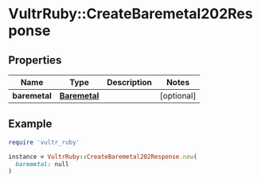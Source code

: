 # VultrRuby::CreateBaremetal202Response

## Properties

| Name | Type | Description | Notes |
| ---- | ---- | ----------- | ----- |
| **baremetal** | [**Baremetal**](Baremetal.md) |  | [optional] |

## Example

```ruby
require 'vultr_ruby'

instance = VultrRuby::CreateBaremetal202Response.new(
  baremetal: null
)
```

